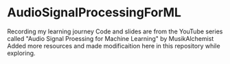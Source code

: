 # AudioSignalProcessingForML
Recording my learning journey
Code and slides are from the YouTube series called "Audio Signal Proessing for Machine Learning" by MusikAlchemist
Added more resources and made modificaition here in this repository while exploring.
